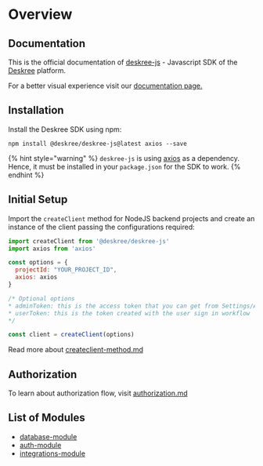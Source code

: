 # Overview

## Documentation

This is the official documentation of [deskree-js](https://www.npmjs.com/package/@deskree/deskree-js) -  Javascript SDK of the [Deskree](https://www.deskree.com/) platform.

For a better visual experience visit our [documentation page.](https://docs.deskree.com/javascript-sdk)

## Installation

Install the Deskree SDK using npm:

```
npm install @deskree/deskree-js@latest axios --save
```

{% hint style="warning" %}
`deskree-js` is using [axios](https://www.npmjs.com/package/axios) as a dependency. Hence, it must be installed in your `package.json` for the SDK to work.
{% endhint %}

## Initial Setup

Import the `createClient` method for NodeJS backend projects and create an instance of the client passing the configurations required:

```javascript
import createClient from '@deskree/deskree-js'
import axios from 'axios'

const options = {
  projectId: "YOUR_PROJECT_ID",
  axios: axios
}

/* Optional options
* adminToken: this is the access token that you can get from Settings/Access Token
* userToken: this is the token created with the user sign in workflow
*/

const client = createClient(options)
```

Read more about [createclient-method.md](createclient-method.md "mention")

## Authorization

To learn about authorization flow, visit [authorization.md](authorization.md "mention")

## List of Modules

* [database-module](database-module/ "mention")
* [auth-module](auth-module/ "mention")
* [integrations-module](integrations-module/ "mention")

